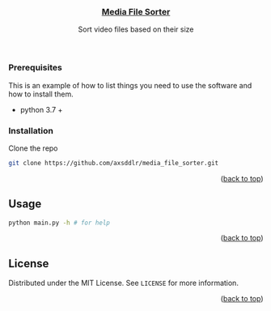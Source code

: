 <div id="top"></div>

<br />
<div align="center">

<a href="https://github.com/axsddlr/media_file_sorter">
  <h3 align="center">Media File Sorter</h3>
</a>

  <p align="center">
    Sort video files based on their size
    <br />
    <br />
    <br />

  </p>
</div>


### Prerequisites

This is an example of how to list things you need to use the software and how to install them.
* python 3.7 +

### Installation

Clone the repo
   ```sh
   git clone https://github.com/axsddlr/media_file_sorter.git
   ```

<p align="right">(<a href="#top">back to top</a>)</p>



## Usage

   ```sh
  python main.py -h # for help
   ```
<p align="right">(<a href="#top">back to top</a>)</p>


## License

Distributed under the MIT License. See `LICENSE` for more information.

<p align="right">(<a href="#top">back to top</a>)</p>



